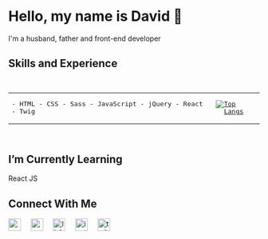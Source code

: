 # Hello, my name is David 👋

I'm a husband, father and front-end developer

## Skills and Experience

<pre><table><tr><td>
- HTML
- CSS
- Sass
- JavaScript
- jQuery
- React
- Twig
</td></pre><td>
[![Top Langs](https://github-readme-stats.vercel.app/api/top-langs/?username=davidxparedes)](https://github.com/anuraghazra/github-readme-stats)</td><pre></tr></table> </pre>

## I’m Currently Learning
React JS

## Connect With Me
[<img src='https://cdn.jsdelivr.net/npm/simple-icons@3.0.1/icons/icloud.svg' alt='website' height='25'>](http://davidparedes.ca 'davidparedes.ca')&nbsp;&nbsp;&nbsp;&nbsp;
[<img src='https://cdn.jsdelivr.net/npm/simple-icons@3.0.1/icons/codepen.svg' alt='codepen' height='25'>](https://codepen.io/davidxparedes 'codepen')&nbsp;&nbsp;&nbsp;&nbsp;
[<img src='https://cdn.jsdelivr.net/npm/simple-icons@3.0.1/icons/linkedin.svg' alt='linkedin' height='25'>](https://www.linkedin.com/in/davidxparedes/ 'linkedin')&nbsp;&nbsp;&nbsp;&nbsp;
[<img src='https://cdn.jsdelivr.net/npm/simple-icons@3.0.1/icons/instagram.svg' alt='instagram' height='25'>](https://www.instagram.com/davidxparedes/ 'instagram')&nbsp;&nbsp;&nbsp;&nbsp;
[<img src='https://cdn.jsdelivr.net/npm/simple-icons@3.0.1/icons/twitter.svg' alt='twitter' height='25'>](https://twitter.com/davidxparedes 'twitter')

<!--
**davidxparedes/davidxparedes** is a ✨ _special_ ✨ repository because its `README.md` (this file) appears on your GitHub profile.

Here are some ideas to get you started:

- 🔭 I’m currently working on ...
- 👯 I’m looking to collaborate on ...
- 🤔 I’m looking for help with ...
- 💬 Ask me about ...
- 📫 How to reach me: ...
- 😄 Pronouns: ...
- ⚡ Fun fact: ...
-->
